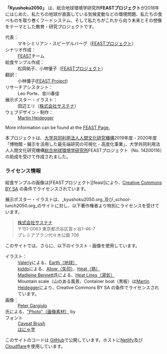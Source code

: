 **「Kyushoku2050」** は、総合地球環境学研究所**FEASTプロジェクト**が2018年にはじめた、私たちの地球が直面している気候変動などの環境問題、私たちの食べものを取り巻くフードシステム、そして私たちがこれから向う未来とその想像をテーマとした教育・研究プロジェクトです。

<dl>
  <dt>代表：</dt>
  <dd>マキシミリアン・スピーゲルバーグ（<a href="https://www.feastproject.org/headquarter/" target="_blank">FEASTプロジェクト</a>）</dd>
  <dt>シナリオ作成：</dt>
  <dd><a href="https://feastproject.org/headquarter/" target="_blank">FEAST</a>チーム</dd>
  <dt>給食サンプル作成：</dt>
  <dd>松岡祐子、小林優子（<a href="https://www.feastproject.org/headquarter/" target="_blank">FEASTプロジェクト</a>）</dd>
  <dt>翻訳：</dt>
  <dd>小林優子(<a href="https://www.feastproject.org/headquarter/" target="_blank">FEAST Project</a>)</dd>
  <dt>リサーチアシスタント：</dt>
  <dd>Leo Porte、舎川春佳</dd>
  <dt>展示ポスター・イラスト：</dt>
  <dd>田辺エリ（<a href="http://www.sustena.org/" target="_blank">株式会社サステナ</a>）</dd>
  <dt>ウェブデザイン・制作：</dt>
  <dd><a href="https://github.com/sponsors/martinheidegger" target="_blank">Martin Heidegger</a></dd>
</dl>

More information can be found at the <a href="https://www.feastproject.org/blog_future-school-lunch-installation/?fbclid=IwAR11CYmO_0o1p2-xj2AiRdRu0cdITSE4YrZm8T4WmpFsDwr1jStEQIGAbIg" target="_blank">FEAST Page.</a></dd>

本プロジェクトは、[大学共同利用法人人間文化研究機構][nihu]2019年度・2020年度「博物館・展示を活用した最先端研究の可視化・高度化事業」、大学共同利用法人人間文化研究機構[総合地球環境学研究所][rihn]FEASTプロジェクト（No. 14200116）の助成を受けて作成されました。

### ライセンス情報

給食サンプルの画像は[FEASTプロジェクト][feast]により、[Creative Commons BY SA][cc-by-sa] の条件でライセンスされています。

展示ポスター・イラストは、_kyushoku2050.org_及び_school-lunch2050.org_のサイトに対し、以下著作権者より特別にライセンスを受けています。

> [株式会社サステナ][sustena]<br/>
> 〒151-0063 東京都渋谷区富ヶ谷1-46-7<br/>
> プレミアブラン代々木公園 706<br/>

このサイトでは、さらに、以下のイラスト・画像を使用しています。

<dl>
  <dt>イラスト：</dt>
  <dd><a href="https://thenounproject.com/valeriy25/" target="_blank">Valeriy</a>による、<a href="https://thenounproject.com/term/earth/2225388/" target="_blank">Earth（地球）</a></dd>
  <dd><a href="https://thenounproject.com/indygo/" target="_blank">kiddo</a>による、<a href="https://thenounproject.com/term/arrow/593917/" target="_blank">Allow（矢印）<a/>、<a href="https://thenounproject.com/term/heat/689788/" target="_blank">Heat（熱）</a></dd>
  <dd><a href="https://thenounproject.com/madeleine.bennett" target="_blank">Madleine Bennett</a>氏による、<a href="https://thenounproject.com/term/heat-lines/1224531/" target="_blank">Heat Lines（湯気）</a></dd>
  <dd>Mountain scale（山のある風景、Container boat（黒板）は<a href="https://github.com/sponsors/martinheidegger" target="_blank">Martin Heidegger</a>により、Creative Commons BY SA の条件でライセンスされています。</dd>
  <dt>画像：</dt>
  <dd><a href="https://unsplash.com/@grndezyns" target="_blank">Peter Gargiulo</a></dd>氏による、<a href="https://unsplash.com/photos/cGNCepznaV8" target="_blank">"Photo"（画像素材）</a> by 
  <dt>フォント</dt>
  <dd><a href="https://fonts.google.com/specimen/Caveat+Brush" target="_blank">Caveat Brush</a></dd>
  <dd><a href="http://honya.nyanta.jp/" target="_blank">ほにゃ字</a></dd>
</dl>

このサイトのコードは [GitHub][github]で公開しています。ホストに[Netlify][netlify]及び [Cloudflare][cloudflare]を使用しています。

[feasthq]: https://www.feastproject.org/headquarter/
[sustena]: http://www.sustena.org/
[cc-by-sa]: https://creativecommons.org/licenses/by-sa/4.0/legalcode
[rihn]: https://www.chikyu.ac.jp/
[nihu]: http://www.nihu.jp/ja
[mh]: https://github.com/sponsors/martinheidegger
[github]: https://github.com/school-lunch2050/kyushoku2050.org/
[netlify]: https://netlify.com
[cloudflare]: https://cloudflare.com
